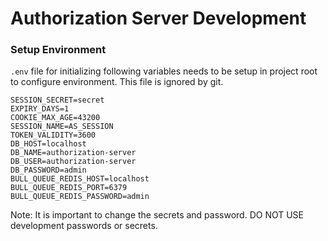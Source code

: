 # Authorization Server Development

### Setup Environment

`.env` file for initializing following variables needs to be setup in project root to configure environment. This file is ignored by git.

```
SESSION_SECRET=secret
EXPIRY_DAYS=1
COOKIE_MAX_AGE=43200
SESSION_NAME=AS_SESSION
TOKEN_VALIDITY=3600
DB_HOST=localhost
DB_NAME=authorization-server
DB_USER=authorization-server
DB_PASSWORD=admin
BULL_QUEUE_REDIS_HOST=localhost
BULL_QUEUE_REDIS_PORT=6379
BULL_QUEUE_REDIS_PASSWORD=admin
```

Note: It is important to change the secrets and password. DO NOT USE development passwords or secrets.
